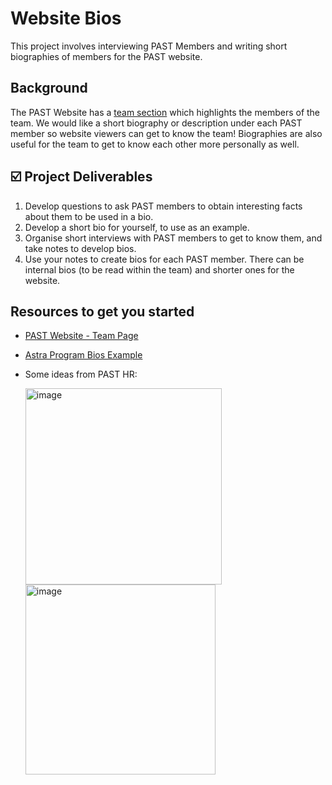 # Website Bios
This project involves interviewing PAST Members and writing short biographies of members for the PAST website.

## Background
The PAST Website has a [team section](https://perthaerospace.com/about) which highlights the members of the team. We would like
a short biography or description under each PAST member so website viewers can get to know the team! Biographies are also 
useful for the team to get to know each other more personally as well.

## ☑️ Project Deliverables
1. Develop questions to ask PAST members to obtain interesting facts about them to be used in a bio. 
2. Develop a short bio for yourself, to use as an example.
3. Organise short interviews with PAST members to get to know them, and take notes to develop bios.
4. Use your notes to create bios for each PAST member. There can be internal bios (to be read within the team) and shorter ones
   for the website.

## Resources to get you started
- [PAST Website - Team Page](https://perthaerospace.com/team)
- [Astra Program Bios Example](https://astra.ayaa.com.au/team/)
- Some ideas from PAST HR:






  <img width="314" alt="image" src="https://github.com/user-attachments/assets/9b29cc81-4aa0-4e8f-a743-4e9baf93b402" />
  <img width="304" alt="image" src="https://github.com/user-attachments/assets/62814348-6a20-4bb4-b1c8-dc016a21b02a" />

